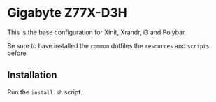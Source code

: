 # Gigabyte Z77X-D3H

This is the base configuration for Xinit, Xrandr, i3 and Polybar.

Be sure to have installed the `common` dotfiles the `resources` and `scripts` before.

## Installation

Run the `install.sh` script.


